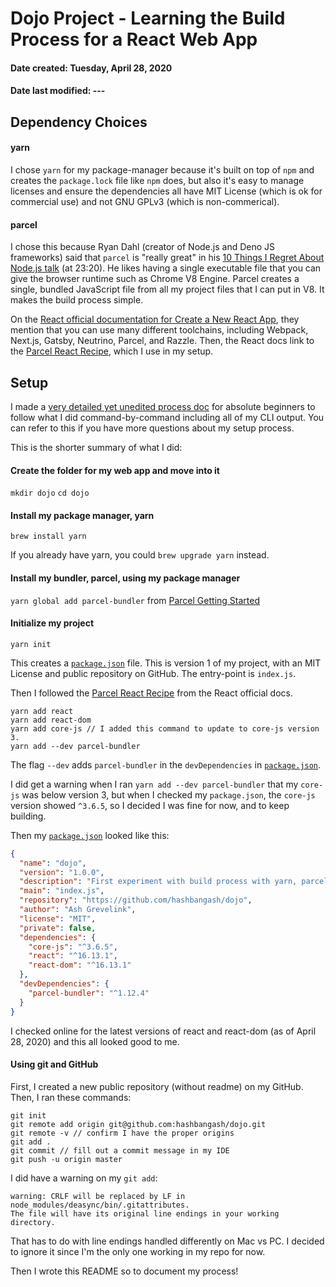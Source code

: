 # Dojo Project - Learning the Build Process for a React Web App
#### Date created: Tuesday, April 28, 2020
#### Date last modified: ---

## Dependency Choices

#### yarn
I chose `yarn` for my package-manager because it's built on top of `npm` and creates the `package.lock` file like `npm` does, but also it's easy to manage licenses and ensure the dependencies all have MIT License (which is ok for commercial use) and not GNU GPLv3 (which is non-commerical).

#### parcel
I chose this because Ryan Dahl (creator of Node.js and Deno JS frameworks) said that `parcel` is "really great" in his [10 Things I Regret About Node.js talk](https://www.youtube.com/watch?v=M3BM9TB-8yA) (at 23:20). He likes having a single executable file that you can give the browser runtime such as Chrome V8 Engine. Parcel creates a single, bundled JavaScript file from all my project files that I can put in V8. It makes the build process simple.

On the [React official documentation for Create a New React App](https://reactjs.org/docs/create-a-new-react-app.html#create-react-app), they mention that you can use many different toolchains, including Webpack, Next.js, Gatsby, Neutrino, Parcel, and Razzle. Then, the React docs link to the [Parcel React Recipe](https://parceljs.org/recipes.html#react), which I use in my setup.

## Setup

I made a [very detailed yet unedited process doc](./process_beginners) for absolute beginners to follow what I did command-by-command including all of my CLI output. You can refer to this if you have more questions about my setup process.

This is the shorter summary of what I did:

#### Create the folder for my web app and move into it

`mkdir dojo`
`cd dojo`

#### Install my package manager, yarn

`brew install yarn`

If you already have yarn, you could `brew upgrade yarn` instead.

#### Install my bundler, parcel, using my package manager

`yarn global add parcel-bundler` from [Parcel Getting Started](https://parceljs.org/getting_started.html)

#### Initialize my project

`yarn init`

This creates a [`package.json`](./package.json) file. This is version 1 of my project, with an MIT License and public repository on GitHub. The entry-point is `index.js`.

Then I followed the [Parcel React Recipe](https://parceljs.org/recipes.html#react) from the React official docs.
```
yarn add react
yarn add react-dom
yarn add core-js // I added this command to update to core-js version 3.
yarn add --dev parcel-bundler
```

The flag `--dev` adds `parcel-bundler` in the `devDependencies` in [`package.json`](./package.json).

I did get a warning when I ran `yarn add --dev parcel-bundler` that my `core-js` was below version 3, but when I checked my `package.json`, the `core-js` version showed `^3.6.5`, so I decided I was fine for now, and to keep building.

Then my [`package.json`](./package.json) looked like this:
```json
{
  "name": "dojo",
  "version": "1.0.0",
  "description": "First experiment with build process with yarn, parcel, and docker for React.",
  "main": "index.js",
  "repository": "https://github.com/hashbangash/dojo",
  "author": "Ash Grevelink",
  "license": "MIT",
  "private": false,
  "dependencies": {
    "core-js": "^3.6.5",
    "react": "^16.13.1",
    "react-dom": "^16.13.1"
  },
  "devDependencies": {
    "parcel-bundler": "^1.12.4"
  }
}
```
I checked online for the latest versions of react and react-dom (as of April 28, 2020) and this all looked good to me.

#### Using git and GitHub

First, I created a new public repository (without readme) on my GitHub. Then, I ran these commands:

```
git init
git remote add origin git@github.com:hashbangash/dojo.git
git remote -v // confirm I have the proper origins
git add .
git commit // fill out a commit message in my IDE
git push -u origin master
```

I did have a warning on my `git add`:
```
warning: CRLF will be replaced by LF in node_modules/deasync/bin/.gitattributes.
The file will have its original line endings in your working directory.
```
That has to do with line endings handled differently on Mac vs PC. I decided to ignore it since I'm the only one working in my repo for now.

Then I wrote this README so to document my process!
